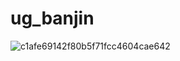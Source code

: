 # ug_banjin
![c1afe69142f80b5f71fcc4604cae642](https://user-images.githubusercontent.com/111858390/228722144-e96c4c37-84d7-4a23-a083-e0afc535cf7b.png)
